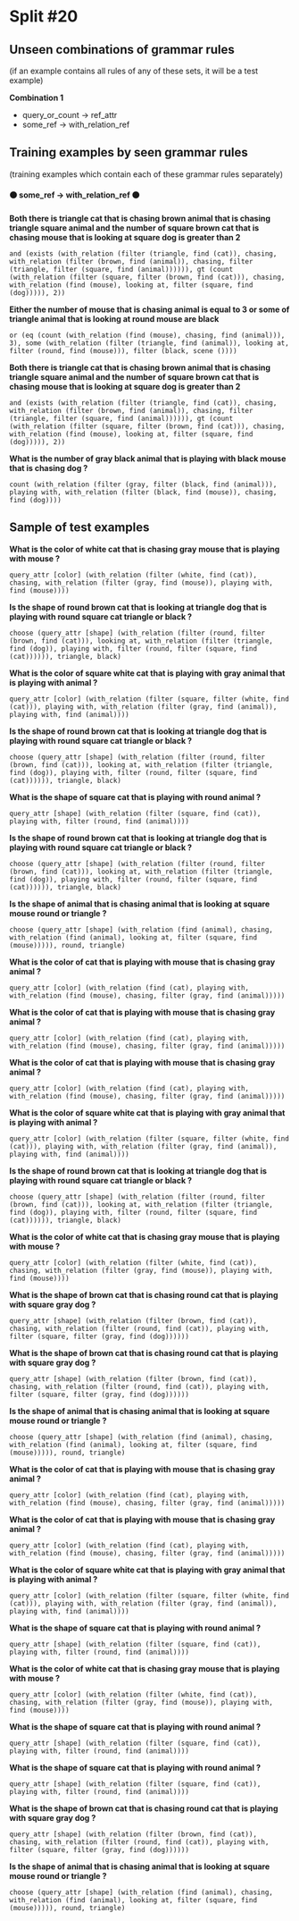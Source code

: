 # Split #20
## Unseen combinations of grammar rules
(if an example contains all rules of any of these sets, it will be a test example)

**Combination 1**
* query_or_count -> ref_attr
* some_ref -> with_relation_ref

## Training examples by seen grammar rules
(training examples which contain each of these grammar rules separately)
#### ⚫ some_ref -> with_relation_ref ⚫
**Both there is triangle cat that is chasing brown animal that is chasing triangle square animal and the number of square brown cat that is chasing mouse that is looking at square dog is greater than 2**
 ```
and (exists (with_relation (filter (triangle, find (cat)), chasing, with_relation (filter (brown, find (animal)), chasing, filter (triangle, filter (square, find (animal)))))), gt (count (with_relation (filter (square, filter (brown, find (cat))), chasing, with_relation (find (mouse), looking at, filter (square, find (dog))))), 2))
```
**Either the number of mouse that is chasing animal is equal to 3 or some of triangle animal that is looking at round mouse are black**
 ```
or (eq (count (with_relation (find (mouse), chasing, find (animal))), 3), some (with_relation (filter (triangle, find (animal)), looking at, filter (round, find (mouse))), filter (black, scene ())))
```
**Both there is triangle cat that is chasing brown animal that is chasing triangle square animal and the number of square brown cat that is chasing mouse that is looking at square dog is greater than 2**
 ```
and (exists (with_relation (filter (triangle, find (cat)), chasing, with_relation (filter (brown, find (animal)), chasing, filter (triangle, filter (square, find (animal)))))), gt (count (with_relation (filter (square, filter (brown, find (cat))), chasing, with_relation (find (mouse), looking at, filter (square, find (dog))))), 2))
```
**What is the number of gray black animal that is playing with black mouse that is chasing dog ?**
 ```
count (with_relation (filter (gray, filter (black, find (animal))), playing with, with_relation (filter (black, find (mouse)), chasing, find (dog))))
```
## Sample of test examples
**What is the color of white cat that is chasing gray mouse that is playing with mouse ?**
 ```
query_attr [color] (with_relation (filter (white, find (cat)), chasing, with_relation (filter (gray, find (mouse)), playing with, find (mouse))))
```
**Is the shape of round brown cat that is looking at triangle dog that is playing with round square cat triangle or black ?**
 ```
choose (query_attr [shape] (with_relation (filter (round, filter (brown, find (cat))), looking at, with_relation (filter (triangle, find (dog)), playing with, filter (round, filter (square, find (cat)))))), triangle, black)
```
**What is the color of square white cat that is playing with gray animal that is playing with animal ?**
 ```
query_attr [color] (with_relation (filter (square, filter (white, find (cat))), playing with, with_relation (filter (gray, find (animal)), playing with, find (animal))))
```
**Is the shape of round brown cat that is looking at triangle dog that is playing with round square cat triangle or black ?**
 ```
choose (query_attr [shape] (with_relation (filter (round, filter (brown, find (cat))), looking at, with_relation (filter (triangle, find (dog)), playing with, filter (round, filter (square, find (cat)))))), triangle, black)
```
**What is the shape of square cat that is playing with round animal ?**
 ```
query_attr [shape] (with_relation (filter (square, find (cat)), playing with, filter (round, find (animal))))
```
**Is the shape of round brown cat that is looking at triangle dog that is playing with round square cat triangle or black ?**
 ```
choose (query_attr [shape] (with_relation (filter (round, filter (brown, find (cat))), looking at, with_relation (filter (triangle, find (dog)), playing with, filter (round, filter (square, find (cat)))))), triangle, black)
```
**Is the shape of animal that is chasing animal that is looking at square mouse round or triangle ?**
 ```
choose (query_attr [shape] (with_relation (find (animal), chasing, with_relation (find (animal), looking at, filter (square, find (mouse))))), round, triangle)
```
**What is the color of cat that is playing with mouse that is chasing gray animal ?**
 ```
query_attr [color] (with_relation (find (cat), playing with, with_relation (find (mouse), chasing, filter (gray, find (animal)))))
```
**What is the color of cat that is playing with mouse that is chasing gray animal ?**
 ```
query_attr [color] (with_relation (find (cat), playing with, with_relation (find (mouse), chasing, filter (gray, find (animal)))))
```
**What is the color of cat that is playing with mouse that is chasing gray animal ?**
 ```
query_attr [color] (with_relation (find (cat), playing with, with_relation (find (mouse), chasing, filter (gray, find (animal)))))
```
**What is the color of square white cat that is playing with gray animal that is playing with animal ?**
 ```
query_attr [color] (with_relation (filter (square, filter (white, find (cat))), playing with, with_relation (filter (gray, find (animal)), playing with, find (animal))))
```
**Is the shape of round brown cat that is looking at triangle dog that is playing with round square cat triangle or black ?**
 ```
choose (query_attr [shape] (with_relation (filter (round, filter (brown, find (cat))), looking at, with_relation (filter (triangle, find (dog)), playing with, filter (round, filter (square, find (cat)))))), triangle, black)
```
**What is the color of white cat that is chasing gray mouse that is playing with mouse ?**
 ```
query_attr [color] (with_relation (filter (white, find (cat)), chasing, with_relation (filter (gray, find (mouse)), playing with, find (mouse))))
```
**What is the shape of brown cat that is chasing round cat that is playing with square gray dog ?**
 ```
query_attr [shape] (with_relation (filter (brown, find (cat)), chasing, with_relation (filter (round, find (cat)), playing with, filter (square, filter (gray, find (dog))))))
```
**What is the shape of brown cat that is chasing round cat that is playing with square gray dog ?**
 ```
query_attr [shape] (with_relation (filter (brown, find (cat)), chasing, with_relation (filter (round, find (cat)), playing with, filter (square, filter (gray, find (dog))))))
```
**Is the shape of animal that is chasing animal that is looking at square mouse round or triangle ?**
 ```
choose (query_attr [shape] (with_relation (find (animal), chasing, with_relation (find (animal), looking at, filter (square, find (mouse))))), round, triangle)
```
**What is the color of cat that is playing with mouse that is chasing gray animal ?**
 ```
query_attr [color] (with_relation (find (cat), playing with, with_relation (find (mouse), chasing, filter (gray, find (animal)))))
```
**What is the color of cat that is playing with mouse that is chasing gray animal ?**
 ```
query_attr [color] (with_relation (find (cat), playing with, with_relation (find (mouse), chasing, filter (gray, find (animal)))))
```
**What is the color of square white cat that is playing with gray animal that is playing with animal ?**
 ```
query_attr [color] (with_relation (filter (square, filter (white, find (cat))), playing with, with_relation (filter (gray, find (animal)), playing with, find (animal))))
```
**What is the shape of square cat that is playing with round animal ?**
 ```
query_attr [shape] (with_relation (filter (square, find (cat)), playing with, filter (round, find (animal))))
```
**What is the color of white cat that is chasing gray mouse that is playing with mouse ?**
 ```
query_attr [color] (with_relation (filter (white, find (cat)), chasing, with_relation (filter (gray, find (mouse)), playing with, find (mouse))))
```
**What is the shape of square cat that is playing with round animal ?**
 ```
query_attr [shape] (with_relation (filter (square, find (cat)), playing with, filter (round, find (animal))))
```
**What is the shape of square cat that is playing with round animal ?**
 ```
query_attr [shape] (with_relation (filter (square, find (cat)), playing with, filter (round, find (animal))))
```
**What is the shape of brown cat that is chasing round cat that is playing with square gray dog ?**
 ```
query_attr [shape] (with_relation (filter (brown, find (cat)), chasing, with_relation (filter (round, find (cat)), playing with, filter (square, filter (gray, find (dog))))))
```
**Is the shape of animal that is chasing animal that is looking at square mouse round or triangle ?**
 ```
choose (query_attr [shape] (with_relation (find (animal), chasing, with_relation (find (animal), looking at, filter (square, find (mouse))))), round, triangle)
```